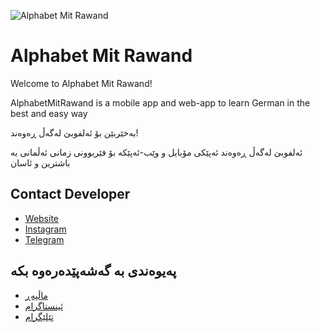 ![Alphabet Mit Rawand](logo.png)

Alphabet Mit Rawand
==========

Welcome to Alphabet Mit Rawand!

AlphabetMitRawand is a mobile app and web-app to learn German in the best and easy way

بەخێربێن بۆ ئەلفوبێ لەگەڵ ڕەوەند!

ئەلفوبێ لەگەڵ ڕەوەند ئەپێکی مۆبایل و وێب-ئەپێکە بۆ فێربوونی زمانی ئەڵمانی بە باشترین و ئاسان

## Contact Developer
- [Website](https://alphabet.r4wand.eu.org/)
- [Instagram](https://instagram.com/de.krd)
- [Telegram](https://t.me/de_krd)

## پەیوەندی بە گەشەپێدەرەوە بکە
- [ماڵپەڕ](https://alphabet.r4wand.eu.org/)
- [ئینستاگرام](https://instagram.com/de.krd)
- [تێلێگرام](https://t.me/de_krd)
